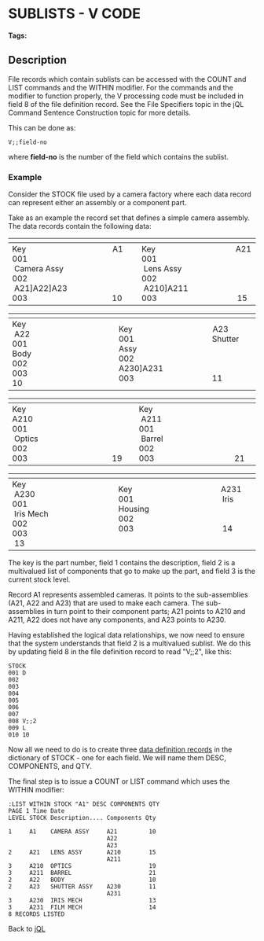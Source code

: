 # SUBLISTS - V CODE

<PageHeader />

**Tags:**
<badge text='sublist' vertical='middle' />
<badge text='file' vertical='middle' />
<badge text='data definition' vertical='middle' />

## Description

File records which contain sublists can be accessed with the COUNT and LIST commands and the WITHIN modifier. For the commands and the modifier to function properly, the V processing code must be included in field 8 of the file definition record. See the File Specifiers topic in the jQL Command Sentence Construction topic for more details.

This can be done as:

```
V;;field-no
```

where **field-no** is the number of the field which contains the sublist.

### Example

Consider the STOCK file used by a camera factory where each data record can represent either an assembly or a component part.

Take as an example the record set that defines a simple camera assembly. The data records contain the following data:


| <!----> | <!----> |
| --- | --- |
| Key                                         A1<br>001                                        Camera Assy<br>002                                        A21]A22]A23<br>003                                        10  | Key                                      A21<br>001                                      Lens Assy<br>002                                      A210]A211<br>003                                      15  |

| <!----> | <!----> |
| --- | --- |
| Key                                        A22<br>001                                       Body<br>002                                      <br>003                                       10 | Key                                      A23<br>001                                     Shutter Assy      <br>002                                     A230]A231  <br>003                                     11 |

| <!----> | <!----> |
| --- | --- |
| Key                                         A210<br>001                                        Optics<br>002                                        <br>003                                        19 | Key                                      A211<br>001                                      Barrel<br>002<br>003                                      21 |

| <!----> | <!----> |
| --- | --- |
| Key                                        A230<br>001                                        Iris Mech<br>002<br>003                                        13 | Key                                          A231<br>001                                          Iris Housing<br>002      <br>003                                          14                                 |

The key is the part number, field 1 contains the description, field 2 is a multivalued list of components that go to make up the part, and field 3 is the current stock level.

Record A1 represents assembled cameras. It points to the sub-assemblies (A21, A22 and A23) that are used to make each camera. The sub-assemblies in turn point to their component parts; A21 points to A210 and A211, A22 does not have any components, and A23 points to A230.

Having established the logical data relationships, we now need to ensure that the system understands that field 2 is a multivalued sublist. We do this by updating field 8 in the file definition record to read "V;;2",
like this:

```
STOCK
001 D
002
003
004
005
006
007
008 V;;2
009 L
010 10
```

Now all we need to do is to create three [data definition records](./../data-definition-records---dictionary-structure) in the dictionary of STOCK - one for each field. We will name them DESC, COMPONENTS, and QTY.

The final step is to issue a COUNT or LIST command which uses the WITHIN modifier:

```
:LIST WITHIN STOCK "A1" DESC COMPONENTS QTY
PAGE 1 Time Date
LEVEL STOCK Description.... Components Qty

1     A1    CAMERA ASSY     A21         10
                            A22
                            A23
2     A21   LENS ASSY       A210        15
                            A211
3     A210  OPTICS                      19
3     A211  BARREL                      21
2     A22   BODY                        10
2     A23   SHUTTER ASSY    A230        11
                            A231
3     A230  IRIS MECH                   13
3     A231  FILM MECH                   14
8 RECORDS LISTED
```

Back to [jQL](jbase-query-language-jql-)

  
<PageFooter />
